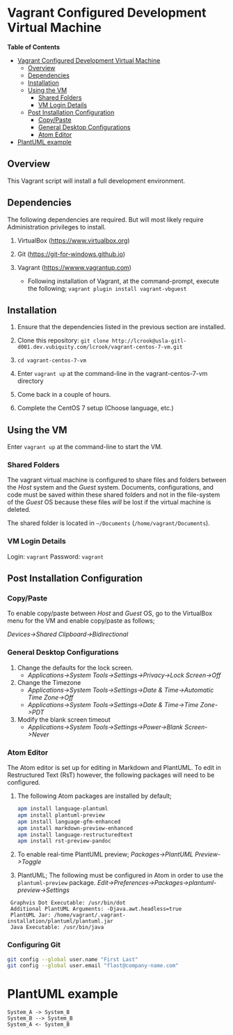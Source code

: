 # Vagrant Configured Development Virtual Machine

<!-- markdown-toc start - Don't edit this section. Run M-x markdown-toc-generate-toc again -->
**Table of Contents**

- [Vagrant Configured Development Virtual Machine](#vagrant-configured-development-virtual-machine)
    - [Overview](#overview)
    - [Dependencies](#dependencies)
    - [Installation](#installation)
    - [Using the VM](#using-the-vm)
        - [Shared Folders](#shared-folders)
        - [VM Login Details](#vm-login-details)
    - [Post Installation Configuration](#post-installation-configuration)
        - [Copy/Paste](#copypaste)
        - [General Desktop Configurations](#general-desktop-configurations)
        - [Atom Editor](#atom-editor)
- [PlantUML example](#plantuml-example)

<!-- markdown-toc end -->

## Overview

This Vagrant script will install a full development environment.

## Dependencies

The following dependencies are required. But will most likely require
Administration privileges to install.

1. VirtualBox (https://www.virtualbox.org)

2. Git (https://git-for-windows.github.io)

3. Vagrant (https://wwww.vagrantup.com)
   - Following installation of Vagrant, at the command-prompt, execute the
     following; `vagrant plugin install vagrant-vbguest`

## Installation

1. Ensure that the dependencies listed in the previous section are installed.

2. Clone this repository: `git clone http://lcrook@usla-gitl-d001.dev.vubiquity.com/lcrook/vagrant-centos-7-vm.git`

3. `cd vagrant-centos-7-vm`

4. Enter `vagrant up` at the command-line in the vagrant-centos-7-vm directory

5. Come back in a couple of hours.

6. Complete the CentOS 7 setup (Choose language, etc.)

## Using the VM

Enter `vagrant up` at the command-line to start the VM.

### Shared Folders
The vagrant virtual machine is configured to share files and folders between the
*Host* system and the *Guest* system. Documents, configurations, and code must
be saved within these shared folders and not in the file-system of the *Guest*
OS because these files *will* be lost if the virtual machine is deleted.

The shared folder is located in `~/Documents` (`/home/vagrant/Documents`).

### VM Login Details

Login: `vagrant`
Password: `vagrant`

## Post Installation Configuration

### Copy/Paste

To enable copy/paste between *Host* and *Guest* OS, go to the VirtualBox menu
for the VM and enable copy/paste as follows;

*Devices->Shared Clipboard->Bidirectional*

### General Desktop Configurations

1. Change the defaults for the lock screen.
   * *Applications->System Tools->Settings->Privacy->Lock Screen->Off*
2. Change the Timezone
   * *Applications->System Tools->Settings->Date & Time->Automatic Time Zone->Off*
   * *Applications->System Tools->Settings->Date & Time->Time Zone->PDT*
3. Modify the blank screen timeout
   * *Applications->System Tools->Settings->Power->Blank Screen->Never*

### Atom Editor

The Atom editor is set up for editing in Markdown and PlantUML. To edit in
Restructured Text (RsT) however, the following packages will need to be
configured.

1. The following Atom packages are installed by default;

    ```bash
    apm install language-plantuml
    apm install plantuml-preview
    apm install language-gfm-enhanced
    apm install markdown-preview-enhanced
    apm install language-restructuredtext
    apm install rst-preview-pandoc
    ```

2. To enable real-time PlantUML preview;
   *Packages->PlantUML Preview->Toggle*

3. PlantUML; The following must be configured in Atom in order to use the
   `plantuml-preview` package.
   *Edit->Preferences->Packages->plantuml-preview->Settings*
  ```
   Graphvis Dot Executable: /usr/bin/dot
   Additional PlantUML Arguments: -Djava.awt.headless=true
   PlantUML Jar: /home/vagrant/.vagrant-installation/plantuml/plantuml.jar
   Java Executable: /usr/bin/java
  ``` 

### Configuring Git

  ```bash
  git config --global user.name "First Last"
  git config --global user.email "flast@company-name.com"
  ```

# PlantUML example

```@plantuml
System_A -> System_B
System_B --> System_B
System_A <- System_B
```
